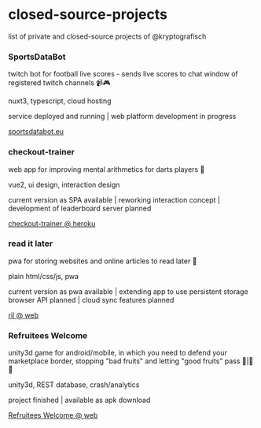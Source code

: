 # closed-source-projects
list of private and closed-source projects of @kryptografisch

### SportsDataBot
twitch bot for football live scores - sends live scores to chat window of registered twitch channels 📹🎮

nuxt3, typescript, cloud hosting

service deployed and running | web platform development in progress

[sportsdatabot.eu](https://sportsdatabot.eu)

### checkout-trainer
web app for improving mental arithmetics for darts players 🎯

vue2, ui design, interaction design

current version as SPA available | reworking interaction concept | development of leaderboard server planned 

[checkout-trainer @ heroku](http://checkout-trainer.herokuapp.com)

### read it later
pwa for storing websites and online articles to read later 📓

plain html/css/js, pwa

current version as pwa available | extending app to use persistent storage browser API planned | cloud sync features planned

[ril @ web](https://ril.kryptografische.biz)


### Refruitees Welcome
unity3d game for android/mobile, in which you need to defend your marketplace border, stopping "bad fruits" and letting "good fruits" pass 🍊|🍐🥑

unity3d, REST database, crash/analytics

project finished | available as apk download

[Refruitees Welcome @ web](https://refruitees-welcome.kryptografische.biz)
